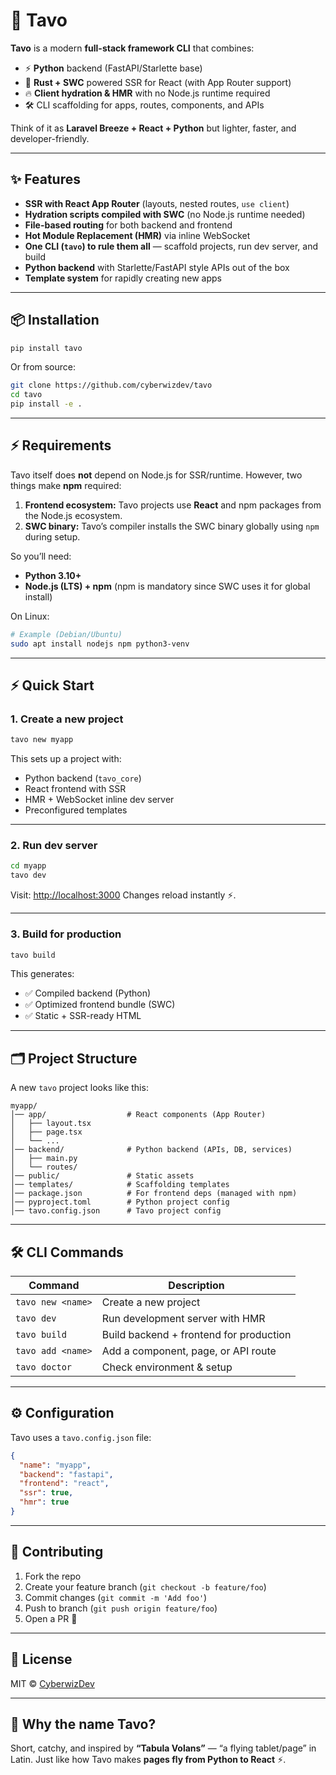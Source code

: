 # 🚀 Tavo

**Tavo** is a modern **full-stack framework CLI** that combines:

- ⚡ **Python** backend (FastAPI/Starlette base)  
- 🦀 **Rust + SWC** powered SSR for React (with App Router support)  
- 🔥 **Client hydration & HMR** with no Node.js runtime required  
- 🛠️ CLI scaffolding for apps, routes, components, and APIs  

Think of it as **Laravel Breeze + React + Python** but lighter, faster, and developer-friendly.

---

## ✨ Features

- **SSR with React App Router** (layouts, nested routes, `use client`)  
- **Hydration scripts compiled with SWC** (no Node.js runtime needed)  
- **File-based routing** for both backend and frontend  
- **Hot Module Replacement (HMR)** via inline WebSocket  
- **One CLI (`tavo`) to rule them all** — scaffold projects, run dev server, and build  
- **Python backend** with Starlette/FastAPI style APIs out of the box  
- **Template system** for rapidly creating new apps  

---

## 📦 Installation

```bash
pip install tavo
````

Or from source:

```bash
git clone https://github.com/cyberwizdev/tavo
cd tavo
pip install -e .
```

---

## ⚡ Requirements

Tavo itself does **not** depend on Node.js for SSR/runtime.
However, two things make **npm** required:

1. **Frontend ecosystem:** Tavo projects use **React** and npm packages from the Node.js ecosystem.
2. **SWC binary:** Tavo’s compiler installs the SWC binary globally using `npm` during setup.

So you’ll need:

* **Python 3.10+**
* **Node.js (LTS) + npm** (npm is mandatory since SWC uses it for global install)

On Linux:

```bash
# Example (Debian/Ubuntu)
sudo apt install nodejs npm python3-venv
```

---

## ⚡ Quick Start

### 1. Create a new project

```bash
tavo new myapp
```

This sets up a project with:

* Python backend (`tavo_core`)
* React frontend with SSR
* HMR + WebSocket inline dev server
* Preconfigured templates

---

### 2. Run dev server

```bash
cd myapp
tavo dev
```

Visit: [http://localhost:3000](http://localhost:3000)
Changes reload instantly ⚡.

---

### 3. Build for production

```bash
tavo build
```

This generates:

* ✅ Compiled backend (Python)
* ✅ Optimized frontend bundle (SWC)
* ✅ Static + SSR-ready HTML

---

## 🗂️ Project Structure

A new `tavo` project looks like this:

```
myapp/
│── app/                  # React components (App Router)
│   ├── layout.tsx
│   ├── page.tsx
│   └── ...
│── backend/              # Python backend (APIs, DB, services)
│   ├── main.py
│   └── routes/
│── public/               # Static assets
│── templates/            # Scaffolding templates
│── package.json          # For frontend deps (managed with npm)
│── pyproject.toml        # Python project config
│── tavo.config.json      # Tavo project config
```

---

## 🛠️ CLI Commands

| Command           | Description                             |
| ----------------- | --------------------------------------- |
| `tavo new <name>` | Create a new project                    |
| `tavo dev`        | Run development server with HMR         |
| `tavo build`      | Build backend + frontend for production |
| `tavo add <name>` | Add a component, page, or API route     |
| `tavo doctor`     | Check environment & setup               |

---

## ⚙️ Configuration

Tavo uses a `tavo.config.json` file:

```json
{
  "name": "myapp",
  "backend": "fastapi",
  "frontend": "react",
  "ssr": true,
  "hmr": true
}
```

---

## 🤝 Contributing

1. Fork the repo
2. Create your feature branch (`git checkout -b feature/foo`)
3. Commit changes (`git commit -m 'Add foo'`)
4. Push to branch (`git push origin feature/foo`)
5. Open a PR 🚀

---

## 📜 License

MIT © [CyberwizDev](https://github.com/cyberwizdev)

---

## 🌟 Why the name **Tavo**?

Short, catchy, and inspired by **“Tabula Volans”** — “a flying tablet/page” in Latin.
Just like how Tavo makes **pages fly from Python to React** ⚡.

